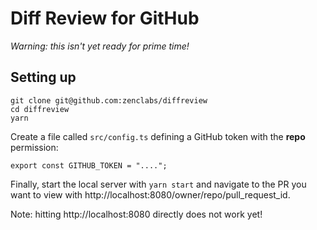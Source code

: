 # Diff Review for GitHub

*Warning: this isn't yet ready for prime time!*

## Setting up

```
git clone git@github.com:zenclabs/diffreview
cd diffreview
yarn
```

Create a file called `src/config.ts` defining a GitHub token with the **repo** permission:
```
export const GITHUB_TOKEN = "....";
```

Finally, start the local server with `yarn start` and navigate to the PR you want to view with http://localhost:8080/owner/repo/pull_request_id.

Note: hitting http://localhost:8080 directly does not work yet!
